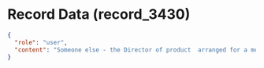 # Record Data (record_3430)

```json
{
  "role": "user",
  "content": "Someone else - the Director of product  arranged for a meeting for staff to ask questions to her about the donkey's exit. Can we presume donkey won't be in it? What is that an indication of? \n"
}
```
